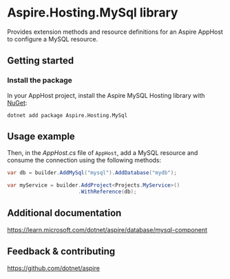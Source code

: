 # Aspire.Hosting.MySql library

Provides extension methods and resource definitions for an Aspire AppHost to configure a MySQL resource.

## Getting started

### Install the package

In your AppHost project, install the Aspire MySQL Hosting library with [NuGet](https://www.nuget.org):

```dotnetcli
dotnet add package Aspire.Hosting.MySql
```

## Usage example

Then, in the _AppHost.cs_ file of `AppHost`, add a MySQL resource and consume the connection using the following methods:

```csharp
var db = builder.AddMySql("mysql").AddDatabase("mydb");

var myService = builder.AddProject<Projects.MyService>()
                       .WithReference(db);
```

## Additional documentation
https://learn.microsoft.com/dotnet/aspire/database/mysql-component

## Feedback & contributing

https://github.com/dotnet/aspire
